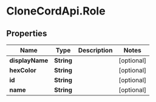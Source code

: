 # CloneCordApi.Role

## Properties
Name | Type | Description | Notes
------------ | ------------- | ------------- | -------------
**displayName** | **String** |  | [optional] 
**hexColor** | **String** |  | [optional] 
**id** | **String** |  | [optional] 
**name** | **String** |  | [optional] 


